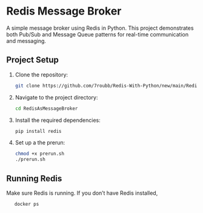 # Redis Message Broker

A simple message broker using Redis in Python. This project demonstrates both Pub/Sub and Message Queue patterns for real-time communication and messaging.

## Project Setup

1. Clone the repository:
    ```bash
    git clone https://github.com/7roubb/Redis-With-Python/new/main/RedisAsMessageBroker
    ```

2. Navigate to the project directory:
    ```bash
    cd RedisAsMessageBroker
    ```

3. Install the required dependencies:
    ```bash
    pip install redis
    ```

4. Set up a the prerun:
    ```bash
    chmod +x prerun.sh
    ./prerun.sh
    ```


## Running Redis

Make sure Redis is running. If you don’t have Redis installed,
  ```bash
     docker ps 
  ```

